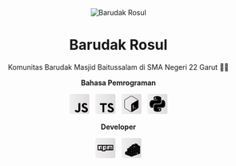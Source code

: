 <div align="center">
    <picture>
        <source srcset="https://github.com/BarudakRosul/.github/raw/master/images/pictures-dark.svg" media="(prefers-color-scheme: dark)">
        <source srcset="https://github.com/BarudakRosul/.github/raw/master/images/pictures-light.svg" media="(prefers-color-scheme: light)">
        <img src="https://github.com/BarudakRosul/.github/raw/master/images/pictures-light.svg" alt="Barudak Rosul" width="215" height="215">
    </picture>
    <h1>Barudak Rosul</h1>
    <p>Komunitas Barudak Masjid Baitussalam di SMA Negeri 22 Garut 👳🏻</p>
</div>


<div align="center">
    <p><strong>Bahasa Pemrograman</strong></p>
    <picture>
        <source srcset="https://github.com/BarudakRosul/.github/raw/master/images/icons/javascript-dark.svg" media="(prefers-color-scheme: dark)">
        <source srcset="https://github.com/BarudakRosul/.github/raw/master/images/icons/javascript-light.svg" media="(prefers-color-scheme: light)">
        <img src="https://github.com/BarudakRosul/.github/raw/master/images/icons/javascript-light.svg" alt="JavaScript" width="40" height="40">
    </picture>
    &nbsp;
    <picture>
        <source srcset="https://github.com/BarudakRosul/.github/raw/master/images/icons/typescript-dark.svg" media="(prefers-color-scheme: dark)">
        <source srcset="https://github.com/BarudakRosul/.github/raw/master/images/icons/typescript-light.svg" media="(prefers-color-scheme: light)">
        <img src="https://github.com/BarudakRosul/.github/raw/master/images/icons/typescript-light.svg" alt="TypeScript" width="40" height="40">
    </picture>
    &nbsp;
    <picture>
        <source srcset="https://github.com/BarudakRosul/.github/raw/master/images/icons/bash-dark.svg" media="(prefers-color-scheme: dark)">
        <source srcset="https://github.com/BarudakRosul/.github/raw/master/images/icons/bash-light.svg" media="(prefers-color-scheme: light)">
        <img src="https://github.com/BarudakRosul/.github/raw/master/images/icons/bash-light.svg" alt="Bash" width="40" height="40">
    </picture>
    &nbsp;
    <picture>
        <source srcset="https://github.com/BarudakRosul/.github/raw/master/images/icons/python-dark.svg" media="(prefers-color-scheme: dark)">
        <source srcset="https://github.com/BarudakRosul/.github/raw/master/images/icons/python-light.svg" media="(prefers-color-scheme: light)">
        <img src="https://github.com/BarudakRosul/.github/raw/master/images/icons/python-light.svg" alt="Python" width="40" height="40">
    </picture>
    </br>
    <p><strong>Developer</strong></p>
    <picture>
        <source srcset="https://github.com/BarudakRosul/.github/raw/master/images/icons/npm-dark.svg" media="(prefers-color-scheme: dark)">
        <source srcset="https://github.com/BarudakRosul/.github/raw/master/images/icons/npm-light.svg" media="(prefers-color-scheme: light)">
        <img src="https://github.com/BarudakRosul/.github/raw/master/images/icons/npm-light.svg" alt="NPM" width="40" height="40">
    </picture>
    &nbsp;
    <picture>
        <source srcset="https://github.com/BarudakRosul/.github/raw/master/images/icons/pypi-dark.svg" media="(prefers-color-scheme: dark)">
        <source srcset="https://github.com/BarudakRosul/.github/raw/master/images/icons/pypi-light.svg" media="(prefers-color-scheme: light)">
        <img src="https://github.com/BarudakRosul/.github/raw/master/images/icons/pypi-light.svg" alt="PyPI" width="40" height="40">
    </picture>
</div>

